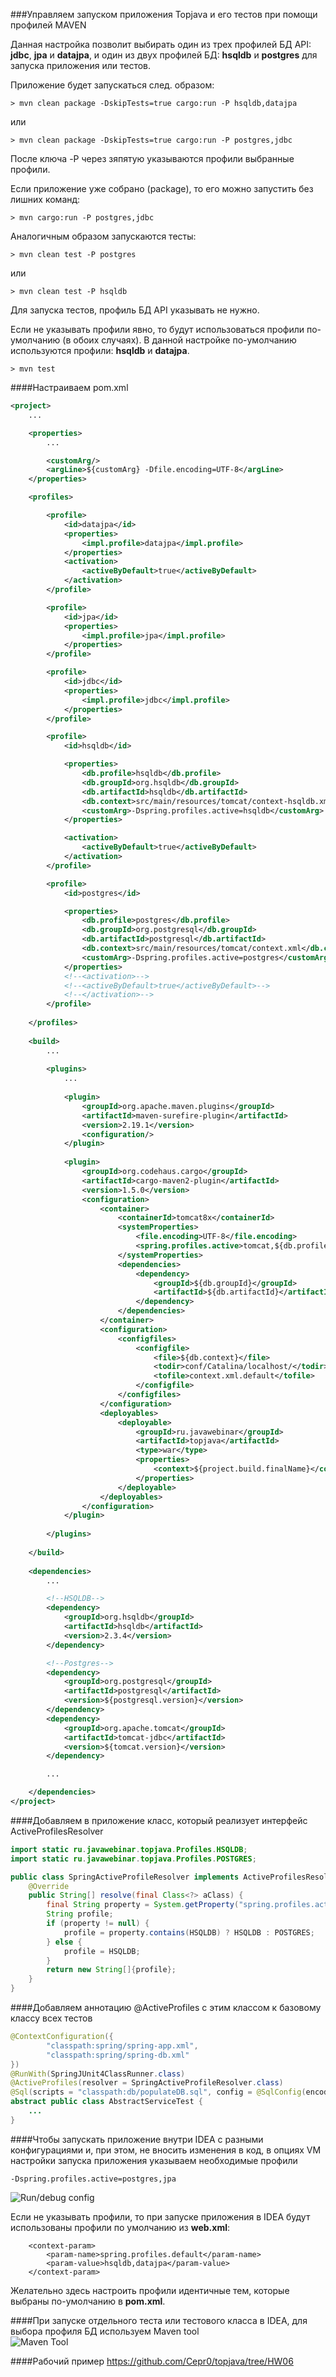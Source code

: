 ###Управляем запуском приложения Topjava и его тестов при помощи профилей MAVEN

Данная настройка позволит выбирать один из трех профилей  БД API: **jdbc**, **jpa** и **datajpa**, и один из двух профилей БД: **hsqldb** и **postgres** для запуска приложения или тестов.

Приложение будет запускаться след. образом:
```
> mvn clean package -DskipTests=true cargo:run -P hsqldb,datajpa
```
или 
```
> mvn clean package -DskipTests=true cargo:run -P postgres,jdbc
```
После ключа -P через зяпятую указываются профили выбранные профили.

Если приложение уже собрано (package), то его можно запустить без лишних команд: 
```
> mvn cargo:run -P postgres,jdbc
```
Аналогичным образом запускаются тесты:
```
> mvn clean test -P postgres
```
или
```
> mvn clean test -P hsqldb
```
Для запуска тестов, профиль БД API указывать не нужно. 

Если не указывать профили явно, то будут использоваться профили по-умолчанию (в обоих случаях).
В данной настройке по-умолчанию используются профили: **hsqldb** и **datajpa**.
```
> mvn test
```
####Настраиваем pom.xml
```xml
<project>
    ...

    <properties>
        ...

        <customArg/>
        <argLine>${customArg} -Dfile.encoding=UTF-8</argLine>
    </properties>

    <profiles>

        <profile>
            <id>datajpa</id>
            <properties>
                <impl.profile>datajpa</impl.profile>
            </properties>
            <activation>
                <activeByDefault>true</activeByDefault>
            </activation>
        </profile>

        <profile>
            <id>jpa</id>
            <properties>
                <impl.profile>jpa</impl.profile>
            </properties>
        </profile>

        <profile>
            <id>jdbc</id>
            <properties>
                <impl.profile>jdbc</impl.profile>
            </properties>
        </profile>

        <profile>
            <id>hsqldb</id>

            <properties>
                <db.profile>hsqldb</db.profile>
                <db.groupId>org.hsqldb</db.groupId>
                <db.artifactId>hsqldb</db.artifactId>
                <db.context>src/main/resources/tomcat/context-hsqldb.xml</db.context>
                <customArg>-Dspring.profiles.active=hsqldb</customArg>
            </properties>

            <activation>
                <activeByDefault>true</activeByDefault>
            </activation>
        </profile>

        <profile>
            <id>postgres</id>

            <properties>
                <db.profile>postgres</db.profile>
                <db.groupId>org.postgresql</db.groupId>
                <db.artifactId>postgresql</db.artifactId>
                <db.context>src/main/resources/tomcat/context.xml</db.context>
                <customArg>-Dspring.profiles.active=postgres</customArg>
            </properties>
            <!--<activation>-->
            <!--<activeByDefault>true</activeByDefault>-->
            <!--</activation>-->
        </profile>
    
    </profiles>
    
    <build>
        ...
        
        <plugins>
            ...
                    
            <plugin>
                <groupId>org.apache.maven.plugins</groupId>
                <artifactId>maven-surefire-plugin</artifactId>
                <version>2.19.1</version>
                <configuration/>
            </plugin>
            
            <plugin>
                <groupId>org.codehaus.cargo</groupId>
                <artifactId>cargo-maven2-plugin</artifactId>
                <version>1.5.0</version>
                <configuration>
                    <container>
                        <containerId>tomcat8x</containerId>
                        <systemProperties>
                            <file.encoding>UTF-8</file.encoding>
                            <spring.profiles.active>tomcat,${db.profile},${impl.profile}</spring.profiles.active>
                        </systemProperties>
                        <dependencies>
                            <dependency>
                                <groupId>${db.groupId}</groupId>
                                <artifactId>${db.artifactId}</artifactId>
                            </dependency>
                        </dependencies>
                    </container>
                    <configuration>
                        <configfiles>
                            <configfile>
                                <file>${db.context}</file>
                                <todir>conf/Catalina/localhost/</todir>
                                <tofile>context.xml.default</tofile>
                            </configfile>
                        </configfiles>
                    </configuration>
                    <deployables>
                        <deployable>
                            <groupId>ru.javawebinar</groupId>
                            <artifactId>topjava</artifactId>
                            <type>war</type>
                            <properties>
                                <context>${project.build.finalName}</context>
                            </properties>
                        </deployable>
                    </deployables>
                </configuration>
            </plugin>
    
        </plugins>
        
    </build>
    
    <dependencies>
        ...

        <!--HSQLDB-->
        <dependency>
            <groupId>org.hsqldb</groupId>
            <artifactId>hsqldb</artifactId>
            <version>2.3.4</version>
        </dependency>

        <!--Postgres-->
        <dependency>
            <groupId>org.postgresql</groupId>
            <artifactId>postgresql</artifactId>
            <version>${postgresql.version}</version>
        </dependency>
        <dependency>
            <groupId>org.apache.tomcat</groupId>
            <artifactId>tomcat-jdbc</artifactId>
            <version>${tomcat.version}</version>
        </dependency>

        ...

    </dependencies>
</project>
```

####Добавляем в приложение класс, который реализует интерфейс ActiveProfilesResolver
```java
import static ru.javawebinar.topjava.Profiles.HSQLDB;
import static ru.javawebinar.topjava.Profiles.POSTGRES;

public class SpringActiveProfileResolver implements ActiveProfilesResolver {
    @Override
    public String[] resolve(final Class<?> aClass) {
        final String property = System.getProperty("spring.profiles.active");
        String profile;
        if (property != null) {
            profile = property.contains(HSQLDB) ? HSQLDB : POSTGRES;
        } else {
            profile = HSQLDB;
        }
        return new String[]{profile};
    }
}
```
####Добавляем аннотацию @ActiveProfiles с этим классом к базовому классу всех тестов
```java
@ContextConfiguration({
        "classpath:spring/spring-app.xml",
        "classpath:spring/spring-db.xml"
})
@RunWith(SpringJUnit4ClassRunner.class)
@ActiveProfiles(resolver = SpringActiveProfileResolver.class)
@Sql(scripts = "classpath:db/populateDB.sql", config = @SqlConfig(encoding = "UTF-8"))
abstract public class AbstractServiceTest {
    ...
}
```
####Чтобы запускать приложение внутри IDEA с разными конфигурациями и, при этом, не вносить изменения в код, в опциях VM настройки запуска приложения указываем необходимые профили
```
-Dspring.profiles.active=postgres,jpa
```
![Run/debug config](runconfig.png) 

Если не указывать профили, то при запуске приложения в IDEA будут использованы профили по умолчанию из **web.xml**:
```
    <context-param>
        <param-name>spring.profiles.default</param-name>
        <param-value>hsqldb,datajpa</param-value>
    </context-param>
```
Желательно здесь настроить профили идентичные тем, которые выбраны по-умолчанию в **pom.xml**.

####При запуске отдельного теста или тестового класса в IDEA, для выбора профиля БД используем Maven tool  
![Maven Tool](maventool.png)

####Рабочий пример 
https://github.com/Cepr0/topjava/tree/HW06
